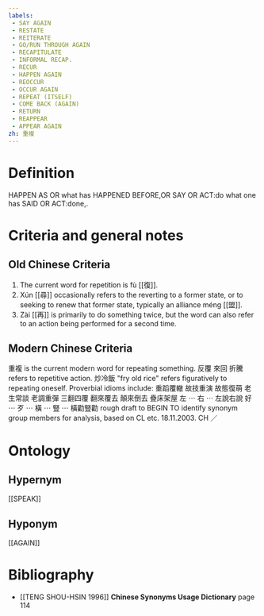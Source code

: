 ```yaml
---
labels: 
 - SAY AGAIN
 - RESTATE
 - REITERATE
 - GO/RUN THROUGH AGAIN
 - RECAPITULATE
 - INFORMAL RECAP.
 - RECUR
 - HAPPEN AGAIN
 - REOCCUR
 - OCCUR AGAIN
 - REPEAT (ITSELF)
 - COME BACK (AGAIN)
 - RETURN
 - REAPPEAR
 - APPEAR AGAIN
zh: 重複
---
```


# Definition
HAPPEN AS OR what has HAPPENED BEFORE,OR SAY OR ACT:do what one has SAID OR ACT:done,.
# Criteria and general notes
## Old Chinese Criteria
1. The current word for repetition is fù [[復]].
2. Xún [[尋]] occasionally refers to the reverting to a former state, or to seeking to renew that former state, typically an alliance méng [[盟]].
3. Zài [[再]] is primarily to do something twice, but the word can also refer to an action being performed for a second time.
## Modern Chinese Criteria
重複 is the current modern word for repeating something.
反覆
來回
折騰 refers to repetitive action.
炒冷飯 "fry old rice" refers figuratively to repeating oneself.
Proverbial idioms include:
重蹈覆轍
故技重演
故態復萌
老生常談
老調重彈
三翻四覆
翻來覆去
顛來倒去
疊床架屋
左 ⋯ 右 ⋯
左說右說
好 ⋯ 歹 ⋯
橫 ⋯ 豎 ⋯
橫勸豎勸
rough draft to BEGIN TO identify synonym group members for analysis, based on CL etc. 18.11.2003. CH ／
# Ontology

## Hypernym
[[SPEAK]]
## Hyponym
[[AGAIN]]
# Bibliography
- [[TENG SHOU-HSIN 1996]]
**Chinese Synonyms Usage Dictionary** page 114
